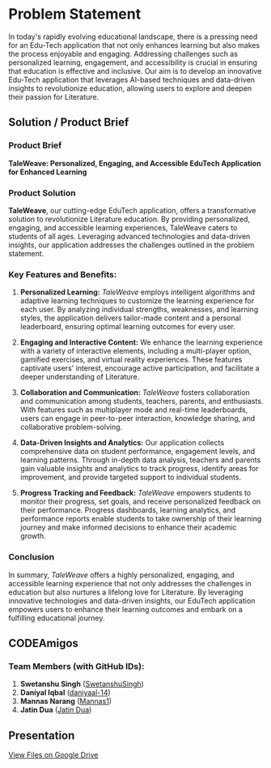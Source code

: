 # Problem Statement

In today's rapidly evolving educational landscape, there is a pressing need for an Edu-Tech application that not only enhances learning but also makes the process enjoyable and engaging. Addressing challenges such as personalized learning, engagement, and accessibility is crucial in ensuring that education is effective and inclusive. Our aim is to develop an innovative Edu-Tech application that leverages AI-based techniques and data-driven insights to revolutionize education, allowing users to explore and deepen their passion for Literature.

## Solution / Product Brief

### Product Brief

**TaleWeave: Personalized, Engaging, and Accessible EduTech Application for Enhanced Learning**

### Product Solution

**TaleWeave**, our cutting-edge EduTech application, offers a transformative solution to revolutionize Literature education. By providing personalized, engaging, and accessible learning experiences, TaleWeave caters to students of all ages. Leveraging advanced technologies and data-driven insights, our application addresses the challenges outlined in the problem statement.

### Key Features and Benefits:

1. **Personalized Learning:** *TaleWeave* employs intelligent algorithms and adaptive learning techniques to customize the learning experience for each user. By analyzing individual strengths, weaknesses, and learning styles, the application delivers tailor-made content and a personal leaderboard, ensuring optimal learning outcomes for every user.

2. **Engaging and Interactive Content:** We enhance the learning experience with a variety of interactive elements, including a multi-player option, gamified exercises, and virtual reality experiences. These features captivate users' interest, encourage active participation, and facilitate a deeper understanding of Literature.

3. **Collaboration and Communication:** *TaleWeave* fosters collaboration and communication among students, teachers, parents, and enthusiasts. With features such as multiplayer mode and real-time leaderboards, users can engage in peer-to-peer interaction, knowledge sharing, and collaborative problem-solving.

4. **Data-Driven Insights and Analytics:** Our application collects comprehensive data on student performance, engagement levels, and learning patterns. Through in-depth data analysis, teachers and parents gain valuable insights and analytics to track progress, identify areas for improvement, and provide targeted support to individual students.

5. **Progress Tracking and Feedback:** *TaleWeave* empowers students to monitor their progress, set goals, and receive personalized feedback on their performance. Progress dashboards, learning analytics, and performance reports enable students to take ownership of their learning journey and make informed decisions to enhance their academic growth.

### Conclusion

In summary, *TaleWeave* offers a highly personalized, engaging, and accessible learning experience that not only addresses the challenges in education but also nurtures a lifelong love for Literature. By leveraging innovative technologies and data-driven insights, our EduTech application empowers users to enhance their learning outcomes and embark on a fulfilling educational journey.

## CODEAmigos

### Team Members (with GitHub IDs):

1) **Swetanshu Singh** ([SwetanshuSingh](https://github.com/SwetanshuSingh))
2) **Daniyal Iqbal** ([daniyaal-14](https://github.com/daniyaal-14))
3) **Mannas Narang** ([Mannas1](https://github.com/Mannas1))
4) **Jatin Dua** ([Jatin Dua](https://github.com/JatinDua))

## Presentation

[View Files on Google Drive](https://docs.google.com/presentation/d/1Nf9HEryCZUr61kzdl0_FiIhObPc5W-xZ/edit?usp=sharing&ouid=115188039715498285806&rtpof=true&sd=true)
